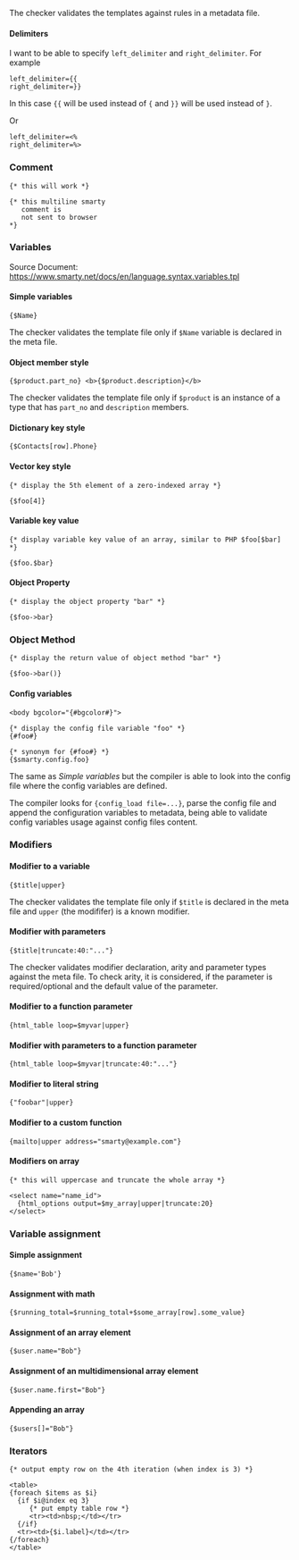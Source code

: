 
The checker validates the templates against rules in a metadata file.

#### Delimiters

I want to be able to specify `left_delimiter` and `right_delimiter`.
For example

```
left_delimiter={{
right_delimiter=}}
```

In this case `{{` will be used instead of `{` and `}}` will be used instead of `}`.

Or

```
left_delimiter=<%
right_delimiter=%>
```

### Comment

```smarty
{* this will work *}

{* this multiline smarty
   comment is
   not sent to browser
*}
```

### Variables

Source Document: https://www.smarty.net/docs/en/language.syntax.variables.tpl

#### Simple variables
```smarty
{$Name}
```

The checker validates the template file only if `$Name` variable is declared in the meta file.

#### Object member style
```smarty
{$product.part_no} <b>{$product.description}</b>
```

The checker validates the template file only if `$product` is an instance of a type that has `part_no` and `description` members.

#### Dictionary key style
```smarty
{$Contacts[row].Phone}
```

#### Vector key style
```smarty
{* display the 5th element of a zero-indexed array *}

{$foo[4]}     
```

#### Variable key value

```smarty
{* display variable key value of an array, similar to PHP $foo[$bar] *}

{$foo.$bar}
```

#### Object Property
```smarty
{* display the object property "bar" *}

{$foo->bar}
```

### Object Method
```smarty
{* display the return value of object method "bar" *}

{$foo->bar()}
```


#### Config variables

```smarty
<body bgcolor="{#bgcolor#}">

{* display the config file variable "foo" *}
{#foo#}

{* synonym for {#foo#} *}
{$smarty.config.foo}
```
The same as _Simple variables_ but the compiler is able to look into the config file where the config variables are defined.

The compiler looks for `{config_load file=...}`, parse the config file and append the configuration variables to metadata, being able to validate config variables usage against config files content.

### Modifiers

#### Modifier to a variable

```smarty
{$title|upper}
```

The checker validates the template file only if `$title` is  declared in the meta file and `upper` (the modififer) is a known modifier.

#### Modifier with parameters

```smarty
{$title|truncate:40:"..."}
```

The checker validates modifier declaration, arity and parameter types against the meta file. To check arity,
it is considered, if the parameter is required/optional and the default value of the parameter.

#### Modifier to a function parameter

```smarty
{html_table loop=$myvar|upper}
```

#### Modifier with parameters to a function parameter

```smarty
{html_table loop=$myvar|truncate:40:"..."}
```

#### Modifier to literal string

```smarty
{"foobar"|upper}
```

#### Modifier to a custom function

```smarty
{mailto|upper address="smarty@example.com"}
```

#### Modifiers on array

```smarty
{* this will uppercase and truncate the whole array *}

<select name="name_id">
  {html_options output=$my_array|upper|truncate:20}
</select>
```
### Variable assignment

####  Simple assignment

```smarty
{$name='Bob'}
```

#### Assignment with math

```smarty
{$running_total=$running_total+$some_array[row].some_value}
```

#### Assignment of an array element

```smarty
{$user.name="Bob"}
```

#### Assignment of an multidimensional array element

```smarty
{$user.name.first="Bob"}
```
#### Appending an array

```smarty
{$users[]="Bob"}
```

### Iterators

```smarty
{* output empty row on the 4th iteration (when index is 3) *}

<table>
{foreach $items as $i}
  {if $i@index eq 3}
     {* put empty table row *}
     <tr><td>nbsp;</td></tr>
  {/if}
  <tr><td>{$i.label}</td></tr>
{/foreach}
</table>
```
